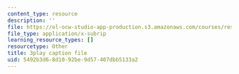 ```yaml
---
content_type: resource
description: ''
file: https://ol-ocw-studio-app-production.s3.amazonaws.com/courses/res-18-009-learn-differential-equations-up-close-with-gilbert-strang-and-cleve-moler-fall-2015/5492b3d68d1092be9d57407dbb5133a2_E97SZm2ZrBo.srt
file_type: application/x-subrip
learning_resource_types: []
resourcetype: Other
title: 3play caption file
uid: 5492b3d6-8d10-92be-9d57-407dbb5133a2
---
```

